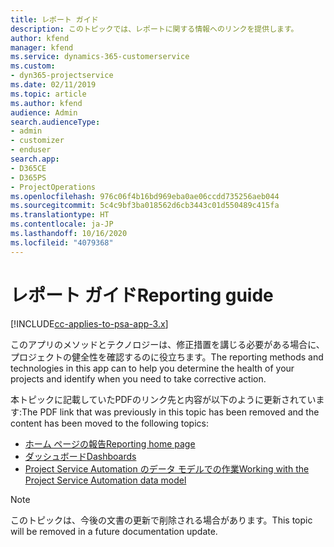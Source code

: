 ```yaml
---
title: レポート ガイド
description: このトピックでは、レポートに関する情報へのリンクを提供します。
author: kfend
manager: kfend
ms.service: dynamics-365-customerservice
ms.custom:
- dyn365-projectservice
ms.date: 02/11/2019
ms.topic: article
ms.author: kfend
audience: Admin
search.audienceType:
- admin
- customizer
- enduser
search.app:
- D365CE
- D365PS
- ProjectOperations
ms.openlocfilehash: 976c06f4b16bd969eba0ae06ccdd735256aeb044
ms.sourcegitcommit: 5c4c9bf3ba018562d6cb3443c01d550489c415fa
ms.translationtype: HT
ms.contentlocale: ja-JP
ms.lasthandoff: 10/16/2020
ms.locfileid: "4079368"
---
```

# <a name="reporting-guide"></a><span data-ttu-id="0d361-103">レポート ガイド</span><span class="sxs-lookup"><span data-stu-id="0d361-103">Reporting guide</span></span>

[!INCLUDE[cc-applies-to-psa-app-3.x](../../includes/cc-applies-to-psa-app-3x.md)]

<span data-ttu-id="0d361-104">このアプリのメソッドとテクノロジーは、修正措置を講じる必要がある場合に、プロジェクトの健全性を確認するのに役立ちます。</span><span class="sxs-lookup"><span data-stu-id="0d361-104">The reporting methods and technologies in this app can to help you determine the health of your projects and identify when you need to take corrective action.</span></span> 

<span data-ttu-id="0d361-105">本トピックに記載していたPDFのリンク先と内容が以下のように更新されています:</span><span class="sxs-lookup"><span data-stu-id="0d361-105">The PDF link that was previously in this topic has been removed and the content has been moved to the following topics:</span></span>

- [<span data-ttu-id="0d361-106">ホーム ページの報告</span><span class="sxs-lookup"><span data-stu-id="0d361-106">Reporting home page</span></span>](../reports-reporting-dynamics-365-project-service.md)
- [<span data-ttu-id="0d361-107">ダッシュボード</span><span class="sxs-lookup"><span data-stu-id="0d361-107">Dashboards</span></span>](../reports-dashboards.md)
- [<span data-ttu-id="0d361-108">Project Service Automation のデータ モデルでの作業</span><span class="sxs-lookup"><span data-stu-id="0d361-108">Working with the Project Service Automation data model</span></span>](../reports-working-project-service-data-model.md)

> [!NOTE]
> <span data-ttu-id="0d361-109">このトピックは、今後の文書の更新で削除される場合があります。</span><span class="sxs-lookup"><span data-stu-id="0d361-109">This topic will be removed in a future documentation update.</span></span> 
